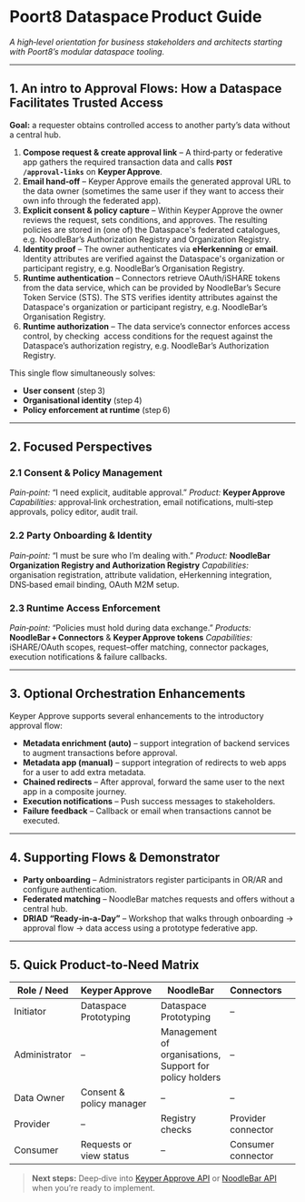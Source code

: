 
# Poort8 Dataspace Product Guide

*A high‑level orientation for business stakeholders and architects starting with Poort8’s modular dataspace tooling.*

---

## 1. An intro to Approval Flows: How a Dataspace Facilitates Trusted Access

**Goal:** a requester obtains controlled access to another party’s data without a central hub.

1. **Compose request & create approval link** – A third‑party or federative app gathers the required transaction data and calls **`POST /approval‑links`** on **Keyper Approve**.
2. **Email hand‑off** – Keyper Approve emails the generated approval URL to the data owner (sometimes the same user if they want to access their own info through the federated app).
3. **Explicit consent & policy capture** – Within Keyper Approve the owner reviews the request, sets conditions, and approves. The resulting policies are stored in (one of) the Dataspace's federated catalogues, e.g. NoodleBar’s Authorization Registry and Organization Registry.
4. **Identity proof** – The owner authenticates via **eHerkenning** or **email**. Identity attributes are verified against the Dataspace's organization or participant registry, e.g. NoodleBar’s Organisation Registry.
5. **Runtime authentication** – Connectors retrieve OAuth/iSHARE tokens from the data service, which can be provided by NoodleBar’s Secure Token Service (STS). The STS verifies identity attributes against the Dataspace's organization or participant registry, e.g. NoodleBar’s Organisation Registry.
6. **Runtime authorization** – The data service’s connector enforces access control, by checking  access conditions for the request against the Dataspace’s authorization registry, e.g. NoodleBar’s Authorization Registry.

This single flow simultaneously solves:

* **User consent** (step 3)
* **Organisational identity** (step 4)
* **Policy enforcement at runtime** (step 6)

---

## 2. Focused Perspectives

### 2.1 Consent & Policy Management

*Pain‑point:* “I need explicit, auditable approval.”
*Product:* **Keyper Approve**
*Capabilities:* approval‑link orchestration, email notifications, multi‑step approvals, policy editor, audit trail.

### 2.2 Party Onboarding & Identity

*Pain‑point:* “I must be sure who I’m dealing with.”
*Product:* **NoodleBar Organization Registry and Authorization Registry**
*Capabilities:* organisation registration, attribute validation, eHerkenning integration, DNS‑based email binding, OAuth M2M setup.

### 2.3 Runtime Access Enforcement

*Pain‑point:* “Policies must hold during data exchange.”
*Products:* **NoodleBar + Connectors** & **Keyper Approve tokens**
*Capabilities:* iSHARE/OAuth scopes, request–offer matching, connector packages, execution notifications & failure callbacks.

---

## 3. Optional Orchestration Enhancements

Keyper Approve supports several enhancements to the introductory approval flow:

* **Metadata enrichment (auto)** – support integration of backend services to augment transactions before approval.
* **Metadata app (manual)** – support integration of redirects to web apps for a user to add extra metadata.
* **Chained redirects** – After approval, forward the same user to the next app in a composite journey.
* **Execution notifications** – Push success messages to stakeholders.
* **Failure feedback** – Callback or email when transactions cannot be executed.

---

## 4. Supporting Flows & Demonstrator

* **Party onboarding** – Administrators register participants in OR/AR and configure authentication.
* **Federated matching** – NoodleBar matches requests and offers without a central hub.
* **DRIAD “Ready‑in‑a‑Day”** – Workshop that walks through onboarding → approval flow → data access using a prototype federative app.

---

## 5. Quick Product‑to‑Need Matrix

| Role / Need           | Keyper Approve          | NoodleBar                   | Connectors         |   |
| --------------------- | ----------------------- | --------------------------- | ------------------ | - |
| Initiator             | Dataspace Prototyping   |           Dataspace Prototyping |           –
| Administrator         | –      | Management of organisations, Support for policy holders | –                  |   |
| Data Owner            | Consent & policy manager | –                           | –                  |   |
| Provider              | –    | Registry checks             | Provider connector |   |
| Consumer              |Requests or view status  | –           | Consumer connector |   |

> **Next steps:** Deep‑dive into [Keyper Approve API](https://keyper-preview.poort8.nl/scalar/) or [NoodleBar API](https://noodlebar.poort8.nl/scalar/) when you’re ready to implement.
